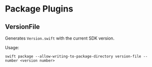 # Package Plugins

## VersionFile

Generates `Version.swift` with the current SDK version.

Usage:

```
swift package --allow-writing-to-package-directory version-file --number <version number>
```
